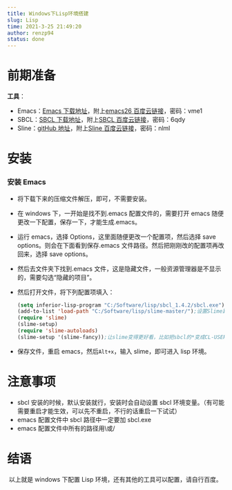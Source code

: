 ```yaml
---
title: Windows下Lisp环境搭建
slug: Lisp
time: 2021-3-25 21:49:20
author: renzp94
status: done
---
```


# 前期准备

**工具**：

- Emacs：[Emacs 下载地址](http://ftp.gnu.org/gnu/emacs/windows/)，附上[emacs26 百度云链接](https://pan.baidu.com/s/1ohu7tKnKgDIYPj5PFPxRNw)，密码：vme1
- SBCL：[SBCL 下载地址](http://www.sbcl.org/platform-table.html)，附上[SBCL 百度云链接](https://pan.baidu.com/s/1b8sLO7PsKwTKTefk6eH0aA)，密码：6qdy
- Sline：[gitHub 地址](https://github.com/slime/slime)，附上[Sline 百度云链接](https://pan.baidu.com/s/1iy0CniaH1nsUvhdZPXcpUA)，密码：nlml

# 安装

### 安装 Emacs

- 将下载下来的压缩文件解压，即可，不需要安装。

- 在 windows 下，一开始是找不到.emacs 配置文件的，需要打开 emacs 随便更改一下配置，保存一下，才能生成.emacs。

- 运行 emacs，选择 Options，这里面随便更改一个配置项，然后选择 save options。则会在下面看到保存.emacs 文件路径。然后把刚刚改的配置项再改回来，选择 save options。

- 然后去文件夹下找到.emacs 文件，这是隐藏文件，一般资源管理器是不显示的，需要勾选“隐藏的项目”。

- 然后打开文件，将下列配置项填入：

  ```lisp
  (setq inferior-lisp-program "C:/Software/lisp/sbcl_1.4.2/sbcl.exe");设置优先使用哪种Common Lisp实现
  (add-to-list 'load-path "C:/Software/lisp/slime-master/");设置Slime路径
  (require 'slime)
  (slime-setup)
  (require 'slime-autoloads)
  (slime-setup '(slime-fancy));让slime变得更好看，比如把sbcl的*变成CL-USER>
  ```

- 保存文件，重启 emacs，然后`Alt+x`，输入 slime，即可进入 lisp 环境。

# 注意事项

- sbcl 安装的时候，默认安装就行，安装时会自动设置 sbcl 环境变量。（有可能需要重启才能生效，可以先不重启，不行的话重启一下试试）
- emacs 配置文件中 sbcl 路径中一定要加 sbcl.exe
- emacs 配置文件中所有的路径用\\或/

# 结语

​ 以上就是 windows 下配置 Lisp 环境，还有其他的工具可以配置，请自行百度。
